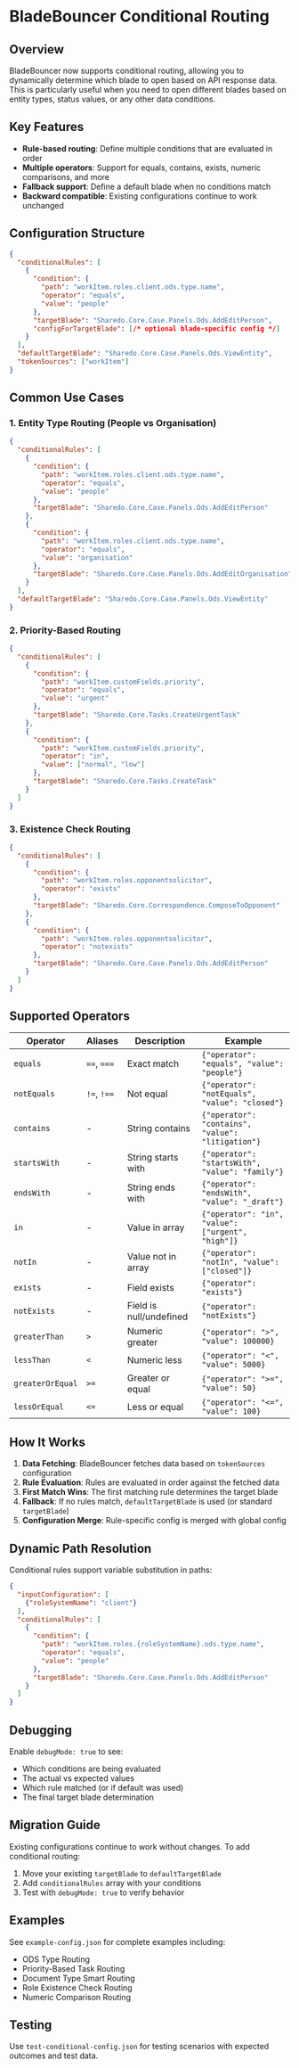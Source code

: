 # BladeBouncer Conditional Routing

## Overview

BladeBouncer now supports conditional routing, allowing you to dynamically determine which blade to open based on API response data. This is particularly useful when you need to open different blades based on entity types, status values, or any other data conditions.

## Key Features

- **Rule-based routing**: Define multiple conditions that are evaluated in order
- **Multiple operators**: Support for equals, contains, exists, numeric comparisons, and more
- **Fallback support**: Define a default blade when no conditions match
- **Backward compatible**: Existing configurations continue to work unchanged

## Configuration Structure

```json
{
  "conditionalRules": [
    {
      "condition": {
        "path": "workItem.roles.client.ods.type.name",
        "operator": "equals",
        "value": "people"
      },
      "targetBlade": "Sharedo.Core.Case.Panels.Ods.AddEditPerson",
      "configForTargetBlade": [/* optional blade-specific config */]
    }
  ],
  "defaultTargetBlade": "Sharedo.Core.Case.Panels.Ods.ViewEntity",
  "tokenSources": ["workItem"]
}
```

## Common Use Cases

### 1. Entity Type Routing (People vs Organisation)

```json
{
  "conditionalRules": [
    {
      "condition": {
        "path": "workItem.roles.client.ods.type.name",
        "operator": "equals",
        "value": "people"
      },
      "targetBlade": "Sharedo.Core.Case.Panels.Ods.AddEditPerson"
    },
    {
      "condition": {
        "path": "workItem.roles.client.ods.type.name",
        "operator": "equals",
        "value": "organisation"
      },
      "targetBlade": "Sharedo.Core.Case.Panels.Ods.AddEditOrganisation"
    }
  ],
  "defaultTargetBlade": "Sharedo.Core.Case.Panels.Ods.ViewEntity"
}
```

### 2. Priority-Based Routing

```json
{
  "conditionalRules": [
    {
      "condition": {
        "path": "workItem.customFields.priority",
        "operator": "equals",
        "value": "urgent"
      },
      "targetBlade": "Sharedo.Core.Tasks.CreateUrgentTask"
    },
    {
      "condition": {
        "path": "workItem.customFields.priority",
        "operator": "in",
        "value": ["normal", "low"]
      },
      "targetBlade": "Sharedo.Core.Tasks.CreateTask"
    }
  ]
}
```

### 3. Existence Check Routing

```json
{
  "conditionalRules": [
    {
      "condition": {
        "path": "workItem.roles.opponentsolicitor",
        "operator": "exists"
      },
      "targetBlade": "Sharedo.Core.Correspondence.ComposeToOpponent"
    },
    {
      "condition": {
        "path": "workItem.roles.opponentsolicitor",
        "operator": "notexists"
      },
      "targetBlade": "Sharedo.Core.Case.Panels.Ods.AddEditPerson"
    }
  ]
}
```

## Supported Operators

| Operator | Aliases | Description | Example |
|----------|---------|-------------|---------|
| `equals` | `==`, `===` | Exact match | `{"operator": "equals", "value": "people"}` |
| `notEquals` | `!=`, `!==` | Not equal | `{"operator": "notEquals", "value": "closed"}` |
| `contains` | - | String contains | `{"operator": "contains", "value": "litigation"}` |
| `startsWith` | - | String starts with | `{"operator": "startsWith", "value": "family"}` |
| `endsWith` | - | String ends with | `{"operator": "endsWith", "value": "_draft"}` |
| `in` | - | Value in array | `{"operator": "in", "value": ["urgent", "high"]}` |
| `notIn` | - | Value not in array | `{"operator": "notIn", "value": ["closed"]}` |
| `exists` | - | Field exists | `{"operator": "exists"}` |
| `notExists` | - | Field is null/undefined | `{"operator": "notExists"}` |
| `greaterThan` | `>` | Numeric greater | `{"operator": ">", "value": 100000}` |
| `lessThan` | `<` | Numeric less | `{"operator": "<", "value": 5000}` |
| `greaterOrEqual` | `>=` | Greater or equal | `{"operator": ">=", "value": 50}` |
| `lessOrEqual` | `<=` | Less or equal | `{"operator": "<=", "value": 100}` |

## How It Works

1. **Data Fetching**: BladeBouncer fetches data based on `tokenSources` configuration
2. **Rule Evaluation**: Rules are evaluated in order against the fetched data
3. **First Match Wins**: The first matching rule determines the target blade
4. **Fallback**: If no rules match, `defaultTargetBlade` is used (or standard `targetBlade`)
5. **Configuration Merge**: Rule-specific config is merged with global config

## Dynamic Path Resolution

Conditional rules support variable substitution in paths:

```json
{
  "inputConfiguration": [
    {"roleSystemName": "client"}
  ],
  "conditionalRules": [
    {
      "condition": {
        "path": "workItem.roles.{roleSystemName}.ods.type.name",
        "operator": "equals",
        "value": "people"
      },
      "targetBlade": "Sharedo.Core.Case.Panels.Ods.AddEditPerson"
    }
  ]
}
```

## Debugging

Enable `debugMode: true` to see:
- Which conditions are being evaluated
- The actual vs expected values
- Which rule matched (or if default was used)
- The final target blade determination

## Migration Guide

Existing configurations continue to work without changes. To add conditional routing:

1. Move your existing `targetBlade` to `defaultTargetBlade`
2. Add `conditionalRules` array with your conditions
3. Test with `debugMode: true` to verify behavior

## Examples

See `example-config.json` for complete examples including:
- ODS Type Routing
- Priority-Based Task Routing
- Document Type Smart Routing
- Role Existence Check Routing
- Numeric Comparison Routing

## Testing

Use `test-conditional-config.json` for testing scenarios with expected outcomes and test data.
